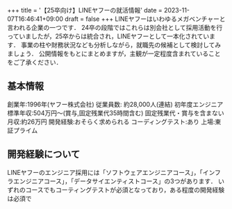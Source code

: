 +++
title = '【25卒向け】LINEヤフーの就活情報'
date = 2023-11-07T16:46:41+09:00
draft = false
+++
LINEヤフーはいわゆるメガベンチャーと言われる企業の一つです．
24卒の段階ではこれらは別会社として採用活動を行っていましたが，25卒からは統合され，LINEヤフーとして一本化されています．
事業の柱や財務状況なども分析しながら，就職先の候補として検討してみましょう．
公開情報をもとにまとめますが，主観が一定程度含まれていることをご了承ください．
## 基本情報
創業年:1996年(ヤフー株式会社)
従業員数: 約28,000人(連結)
初年度エンジニア標準年収:504万円～(賞与,固定残業代35時間含む)
固定残業代・賞与を含まない月収:約26万円
開発経験:おそらく求められる
コーディングテスト:あり
上場:東証プライム

## 開発経験について
LINEヤフーのエンジニア採用には「ソフトウェアエンジニアコース」，「インフラエンジニアコース」，「データサイエンティストコース」の3つがあります．
いずれのコースでもコーティングテストが必須となっており，ある程度の開発経験は必須で